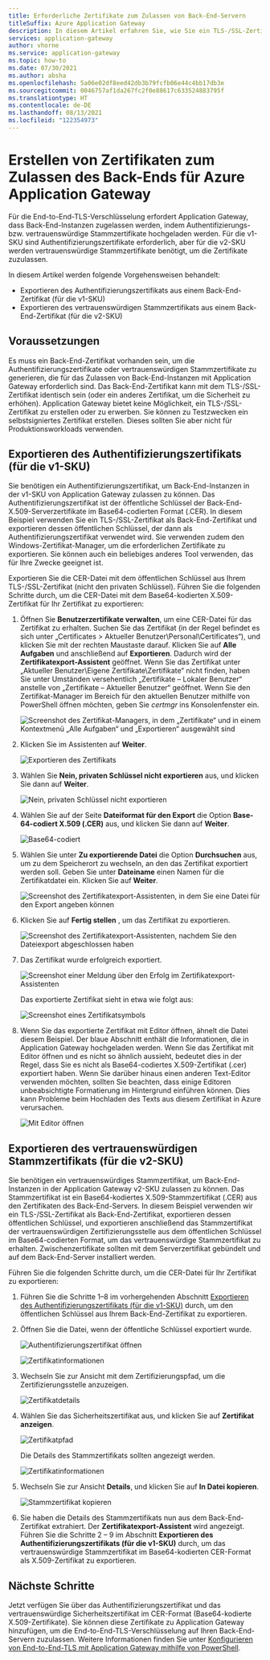 ```yaml
---
title: Erforderliche Zertifikate zum Zulassen von Back-End-Servern
titleSuffix: Azure Application Gateway
description: In diesem Artikel erfahren Sie, wie Sie ein TLS-/SSL-Zertifikat in ein Authentifizierungszertifikat und ein vertrauenswürdiges Stammzertifikat konvertieren können, die erforderlich sind, um Back-End-Instanzen in Azure Application Gateway zuzulassen.
services: application-gateway
author: vhorne
ms.service: application-gateway
ms.topic: how-to
ms.date: 07/30/2021
ms.author: absha
ms.openlocfilehash: 5a06e02df8eed42db3b79fcfb06e44c4bb17db3e
ms.sourcegitcommit: 0046757af1da267fc2f0e88617c633524883795f
ms.translationtype: HT
ms.contentlocale: de-DE
ms.lasthandoff: 08/13/2021
ms.locfileid: "122354973"
---
```

# <a name="create-certificates-to-allow-the-backend-with-azure-application-gateway"></a>Erstellen von Zertifikaten zum Zulassen des Back-Ends für Azure Application Gateway

Für die End-to-End-TLS-Verschlüsselung erfordert Application Gateway, dass Back-End-Instanzen zugelassen werden, indem Authentifizierungs- bzw. vertrauenswürdige Stammzertifikate hochgeladen werden. Für die v1-SKU sind Authentifizierungszertifikate erforderlich, aber für die v2-SKU werden vertrauenswürdige Stammzertifikate benötigt, um die Zertifikate zuzulassen.

In diesem Artikel werden folgende Vorgehensweisen behandelt:


- Exportieren des Authentifizierungszertifikats aus einem Back-End-Zertifikat (für die v1-SKU)
- Exportieren des vertrauenswürdigen Stammzertifikats aus einem Back-End-Zertifikat (für die v2-SKU)

## <a name="prerequisites"></a>Voraussetzungen

Es muss ein Back-End-Zertifikat vorhanden sein, um die Authentifizierungszertifikate oder vertrauenswürdigen Stammzertifikate zu generieren, die für das Zulassen von Back-End-Instanzen mit Application Gateway erforderlich sind. Das Back-End-Zertifikat kann mit dem TLS-/SSL-Zertifikat identisch sein (oder ein anderes Zertifikat, um die Sicherheit zu erhöhen). Application Gateway bietet keine Möglichkeit, ein TLS-/SSL-Zertifikat zu erstellen oder zu erwerben. Sie können zu Testzwecken ein selbstsigniertes Zertifikat erstellen. Dieses sollten Sie aber nicht für Produktionsworkloads verwenden. 

## <a name="export-authentication-certificate-for-v1-sku"></a>Exportieren des Authentifizierungszertifikats (für die v1-SKU)

Sie benötigen ein Authentifizierungszertifikat, um Back-End-Instanzen in der v1-SKU von Application Gateway zulassen zu können. Das Authentifizierungszertifikat ist der öffentliche Schlüssel der Back-End-X.509-Serverzertifikate im Base64-codierten Format (.CER). In diesem Beispiel verwenden Sie ein TLS-/SSL-Zertifikat als Back-End-Zertifikat und exportieren dessen öffentlichen Schlüssel, der dann als Authentifizierungszertifikat verwendet wird. Sie verwenden zudem den Windows-Zertifikat-Manager, um die erforderlichen Zertifikate zu exportieren. Sie können auch ein beliebiges anderes Tool verwenden, das für Ihre Zwecke geeignet ist.

Exportieren Sie die CER-Datei mit dem öffentlichen Schlüssel aus Ihrem TLS-/SSL-Zertifikat (nicht den privaten Schlüssel). Führen Sie die folgenden Schritte durch, um die CER-Datei mit dem Base64-kodierten X.509-Zertifikat für Ihr Zertifikat zu exportieren:

1. Öffnen Sie **Benutzerzertifikate verwalten**, um eine CER-Datei für das Zertifikat zu erhalten. Suchen Sie das Zertifikat (in der Regel befindet es sich unter „Certificates > Aktueller Benutzer\Personal\Certificates“), und klicken Sie mit der rechten Maustaste darauf. Klicken Sie auf **Alle Aufgaben** und anschließend auf **Exportieren**. Dadurch wird der **Zertifikatexport-Assistent** geöffnet. Wenn Sie das Zertifikat unter „Aktueller Benutzer\Eigene Zertifikate\Zertifikate“ nicht finden, haben Sie unter Umständen versehentlich „Zertifikate – Lokaler Benutzer“ anstelle von „Zertifikate – Aktueller Benutzer“ geöffnet. Wenn Sie den Zertifikat-Manager im Bereich für den aktuellen Benutzer mithilfe von PowerShell öffnen möchten, geben Sie *certmgr* ins Konsolenfenster ein.

   ![Screenshot des Zertifikat-Managers, in dem „Zertifikate“ und in einem Kontextmenü „Alle Aufgaben“ und „Exportieren“ ausgewählt sind](./media/certificates-for-backend-authentication/export.png)

2. Klicken Sie im Assistenten auf **Weiter**.

   ![Exportieren des Zertifikats](./media/certificates-for-backend-authentication/exportwizard.png)

3. Wählen Sie **Nein, privaten Schlüssel nicht exportieren** aus, und klicken Sie dann auf **Weiter**.

   ![Nein, privaten Schlüssel nicht exportieren](./media/certificates-for-backend-authentication/notprivatekey.png)

4. Wählen Sie auf der Seite **Dateiformat für den Export** die Option **Base-64-codiert X.509 (.CER)** aus, und klicken Sie dann auf **Weiter**.

   ![Base64-codiert](./media/certificates-for-backend-authentication/base64.png)

5. Wählen Sie unter **Zu exportierende Datei** die Option **Durchsuchen** aus, um zu dem Speicherort zu wechseln, an den das Zertifikat exportiert werden soll. Geben Sie unter **Dateiname** einen Namen für die Zertifikatdatei ein. Klicken Sie auf **Weiter**.

   ![Screenshot des Zertifikatexport-Assistenten, in dem Sie eine Datei für den Export angeben können](./media/certificates-for-backend-authentication/browse.png)

6. Klicken Sie auf **Fertig stellen** , um das Zertifikat zu exportieren.

   ![Screenshot des Zertifikatexport-Assistenten, nachdem Sie den Dateiexport abgeschlossen haben](./media/certificates-for-backend-authentication/finish-screen.png)

7. Das Zertifikat wurde erfolgreich exportiert.

   ![Screenshot einer Meldung über den Erfolg im Zertifikatexport-Assistenten](./media/certificates-for-backend-authentication/success.png)

   Das exportierte Zertifikat sieht in etwa wie folgt aus:

   ![Screenshot eines Zertifikatsymbols](./media/certificates-for-backend-authentication/exported.png)

8. Wenn Sie das exportierte Zertifikat mit Editor öffnen, ähnelt die Datei diesem Beispiel. Der blaue Abschnitt enthält die Informationen, die in Application Gateway hochgeladen werden. Wenn Sie das Zertifikat mit Editor öffnen und es nicht so ähnlich aussieht, bedeutet dies in der Regel, dass Sie es nicht als Base64-codiertes X.509-Zertifikat (.cer) exportiert haben. Wenn Sie darüber hinaus einen anderen Text-Editor verwenden möchten, sollten Sie beachten, dass einige Editoren unbeabsichtigte Formatierung im Hintergrund einführen können. Dies kann Probleme beim Hochladen des Texts aus diesem Zertifikat in Azure verursachen.

   ![Mit Editor öffnen](./media/certificates-for-backend-authentication/format.png)

## <a name="export-trusted-root-certificate-for-v2-sku"></a>Exportieren des vertrauenswürdigen Stammzertifikats (für die v2-SKU)

Sie benötigen ein vertrauenswürdiges Stammzertifikat, um Back-End-Instanzen in der Application Gateway v2-SKU zulassen zu können. Das Stammzertifikat ist ein Base64-kodiertes X.509-Stammzertifikat (.CER) aus den Zertifikaten des Back-End-Servers. In diesem Beispiel verwenden wir ein TLS-/SSL-Zertifikat als Back-End-Zertifikat, exportieren dessen öffentlichen Schlüssel, und exportieren anschließend das Stammzertifikat der vertrauenswürdigen Zertifizierungsstelle aus dem öffentlichen Schlüssel im Base64-codierten Format, um das vertrauenswürdige Stammzertifikat zu erhalten. Zwischenzertifikate sollten mit dem Serverzertifikat gebündelt und auf dem Back-End-Server installiert werden.

Führen Sie die folgenden Schritte durch, um die CER-Datei für Ihr Zertifikat zu exportieren:

1. Führen Sie die Schritte 1–8 im vorhergehenden Abschnitt [Exportieren des Authentifizierungszertifikats (für die v1-SKU)](#export-authentication-certificate-for-v1-sku) durch, um den öffentlichen Schlüssel aus Ihrem Back-End-Zertifikat zu exportieren.

2. Öffnen Sie die Datei, wenn der öffentliche Schlüssel exportiert wurde.

   ![Authentifizierungszertifikat öffnen](./media/certificates-for-backend-authentication/openAuthcert.png)

   ![Zertifikatinformationen](./media/certificates-for-backend-authentication/general.png)

3. Wechseln Sie zur Ansicht mit dem Zertifizierungspfad, um die Zertifizierungsstelle anzuzeigen.

   ![Zertifikatdetails](./media/certificates-for-backend-authentication/certdetails.png)

4. Wählen Sie das Sicherheitszertifikat aus, und klicken Sie auf **Zertifikat anzeigen**.

   ![Zertifikatpfad](./media/certificates-for-backend-authentication/rootcert.png)

   Die Details des Stammzertifikats sollten angezeigt werden.

   ![Zertifikatinformationen](./media/certificates-for-backend-authentication/rootcertdetails.png)

5. Wechseln Sie zur Ansicht **Details**, und klicken Sie auf **In Datei kopieren**.

   ![Stammzertifikat kopieren](./media/certificates-for-backend-authentication/rootcertcopytofile.png)

6. Sie haben die Details des Stammzertifikats nun aus dem Back-End-Zertifikat extrahiert. Der **Zertifikatexport-Assistent** wird angezeigt. Führen Sie die Schritte 2 – 9 im Abschnitt **Exportieren des Authentifizierungszertifikats (für die v1-SKU)** durch, um das vertrauenswürdige Stammzertifikat im Base64-kodierten CER-Format als X.509-Zertifikat zu exportieren.

## <a name="next-steps"></a>Nächste Schritte

Jetzt verfügen Sie über das Authentifizierungszertifikat und das vertrauenswürdige Sicherheitszertifikat im CER-Format (Base64-kodierte X.509-Zertifikate). Sie können diese Zertifikate zu Application Gateway hinzufügen, um die End-to-End-TLS-Verschlüsselung auf Ihren Back-End-Servern zuzulassen. Weitere Informationen finden Sie unter [Konfigurieren von End-to-End-TLS mit Application Gateway mithilfe von PowerShell](./application-gateway-end-to-end-ssl-powershell.md).